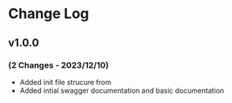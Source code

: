 # Change Log

## v1.0.0
### (2 Changes - 2023/12/10)
* Added init file strucure from 
* Added intial swagger documentation and basic documentation